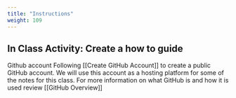 ```yaml
---
title: "Instructions"
weight: 109
---
```


## In Class Activity: Create a how to guide 

Github account 
Following [[Create GitHub Account]] to create a public GitHub account. We will use this account as a hosting platform for some of the notes for this class. For more information on what GitHub is and how it is used review [[GitHub Overview]]  

